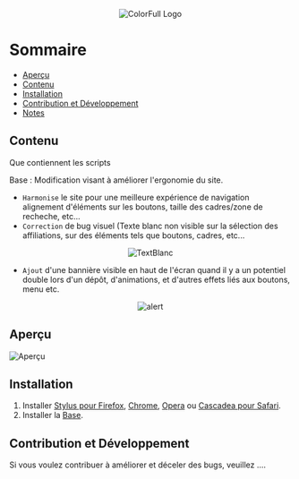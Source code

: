 <p align="center">
  <img alt="ColorFull Logo" src="https://i.imgur.com/IhsojxA.png">
  <br>
  

# Sommaire

  * [Aperçu](#Aperçu)
  * [Contenu](#Contenu)
  * [Installation](#installation)
  * [Contribution et Développement](#Contribution-et-Développement)
  * [Notes](#notes)

## Contenu

Que contiennent les scripts

Base : Modification visant à améliorer l'ergonomie du site.
- `Harmonise` le site pour une meilleure expérience de navigation alignement d'éléments sur les boutons, taille des cadres/zone de recheche, etc...
- `Correction` de bug visuel (Texte blanc non visible sur la sélection des affiliations, sur des éléments tels que boutons, cadres, etc...
<p align="center">
  <img alt="TextBlanc" src="https://i.imgur.com/rKENzmx.png">
  <br>

- `Ajout` d'une bannière visible en haut de l'écran quand il y a un potentiel double lors d'un dépôt, d'animations, et d'autres effets liés aux boutons, menu etc.
<p align="center">
  <img alt="alert" src="https://i.imgur.com/c4MFMG3.png">
  <br>



  
## Aperçu

![Aperçu](https://i.imgur.com/2XUcOQC.png)

## Installation

1. Installer [Stylus pour Firefox](https://addons.mozilla.org/en-US/firefox/addon/styl-us/), [Chrome](https://chrome.google.com/webstore/detail/stylus/clngdbkpkpeebahjckkjfobafhncgmne), [Opera](https://addons.opera.com/en-gb/extensions/details/stylus/) ou [Cascadea pour Safari](https://cascadea.app/).
2. Installer la [Base](https://github.com/Hypersoby/Hal-Inrae-Scripts/raw/master/Base.user.css).

## Contribution et Développement

Si vous voulez contribuer à améliorer et déceler des bugs, veuillez ....
